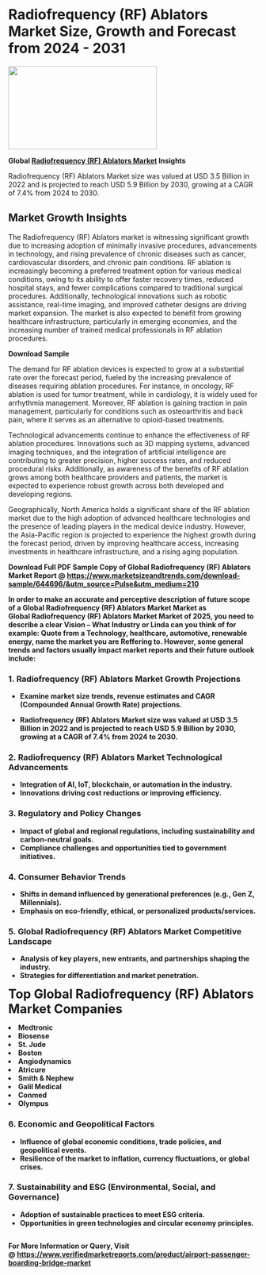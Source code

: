 <H1>Radiofrequency (RF) Ablators Market Size, Growth and Forecast from 2024 - 2031</H1><img class="aligncenter size-medium wp-image-584254" src="https://thirdeyenews.in/wp-content/uploads/2024/09/Global-Market-Research-300x168.jpeg" alt="" width="300" height="168" /><p><strong>Global&nbsp;<a href="https://www.marketsizeandtrends.com/download-sample/644696/&amp;utm_source=Pulse&amp;utm_medium=210">Radiofrequency (RF) Ablators Market</a> Insights</strong></p><p>Radiofrequency (RF) Ablators Market size was valued at USD 3.5 Billion in 2022 and is projected to reach USD 5.9 Billion by 2030, growing at a CAGR of 7.4% from 2024 to 2030.</p><p><h2>Market Growth Insights</h2> <p>The Radiofrequency (RF) Ablators market is witnessing significant growth due to increasing adoption of minimally invasive procedures, advancements in technology, and rising prevalence of chronic diseases such as cancer, cardiovascular disorders, and chronic pain conditions. RF ablation is increasingly becoming a preferred treatment option for various medical conditions, owing to its ability to offer faster recovery times, reduced hospital stays, and fewer complications compared to traditional surgical procedures. Additionally, technological innovations such as robotic assistance, real-time imaging, and improved catheter designs are driving market expansion. The market is also expected to benefit from growing healthcare infrastructure, particularly in emerging economies, and the increasing number of trained medical professionals in RF ablation procedures.</p> <p><strong>Download Sample</strong></p> <p>The demand for RF ablation devices is expected to grow at a substantial rate over the forecast period, fueled by the increasing prevalence of diseases requiring ablation procedures. For instance, in oncology, RF ablation is used for tumor treatment, while in cardiology, it is widely used for arrhythmia management. Moreover, RF ablation is gaining traction in pain management, particularly for conditions such as osteoarthritis and back pain, where it serves as an alternative to opioid-based treatments.</p> <p>Technological advancements continue to enhance the effectiveness of RF ablation procedures. Innovations such as 3D mapping systems, advanced imaging techniques, and the integration of artificial intelligence are contributing to greater precision, higher success rates, and reduced procedural risks. Additionally, as awareness of the benefits of RF ablation grows among both healthcare providers and patients, the market is expected to experience robust growth across both developed and developing regions.</p> <p>Geographically, North America holds a significant share of the RF ablation market due to the high adoption of advanced healthcare technologies and the presence of leading players in the medical device industry. However, the Asia-Pacific region is projected to experience the highest growth during the forecast period, driven by improving healthcare access, increasing investments in healthcare infrastructure, and a rising aging population.</p> <p><strong></p><p><span class=""><strong>Download Full PDF Sample Copy of Global Radiofrequency (RF) Ablators Market Report</strong> @ <a href="https://www.marketsizeandtrends.com/download-sample/644696/&amp;utm_source=Pulse&amp;utm_medium=210" target="_blank">https://www.marketsizeandtrends.com/download-sample/644696/&amp;utm_source=Pulse&amp;utm_medium=210</a></span></p><p>In order to make an accurate and perceptive description of future scope of a Global&nbsp;Radiofrequency (RF) Ablators Market Market as Global&nbsp;Radiofrequency (RF) Ablators Market Market of 2025, you need to describe a clear Vision &ndash; What Industry or Linda can you think of for example: Quote from a Technology, healthcare, automotive, renewable energy, name the market you are Reffering to. However, some general trends and factors usually impact market reports and their future outlook include:</p><h3>1.&nbsp;<strong>Radiofrequency (RF) Ablators Market Growth Projections</strong></h3><ul><li>Examine market size trends, revenue estimates and CAGR (Compounded Annual Growth Rate) projections.</li><li><p>Radiofrequency (RF) Ablators Market size was valued at USD 3.5 Billion in 2022 and is projected to reach USD 5.9 Billion by 2030, growing at a CAGR of 7.4% from 2024 to 2030.</p></li></ul><h3>2.&nbsp;<strong>Radiofrequency (RF) Ablators Market Technological Advancements</strong></h3><ul><li>Integration of AI, IoT, blockchain, or automation in the industry.</li><li>Innovations driving cost reductions or improving efficiency.</li></ul><h3>3.&nbsp;<strong>Regulatory and Policy Changes</strong></h3><ul><li>Impact of global and regional regulations, including sustainability and carbon-neutral goals.</li><li>Compliance challenges and opportunities tied to government initiatives.</li></ul><h3>4.&nbsp;<strong>Consumer Behavior Trends</strong></h3><ul><li>Shifts in demand influenced by generational preferences (e.g., Gen Z, Millennials).</li><li>Emphasis on eco-friendly, ethical, or personalized products/services.</li></ul><h3>5.&nbsp;<strong>Global Radiofrequency (RF) Ablators Market Competitive Landscape</strong></h3><ul><li>Analysis of key players, new entrants, and partnerships shaping the industry.</li><li>Strategies for differentiation and market penetration.</li></ul><p data-pm-slice="1 1 []"><span style="color: inherit; font-family: inherit; font-size: 25px;">Top Global Radiofrequency (RF) Ablators Market Companies</span></p><div class="" data-test-id=""><p><li> Medtronic</li><li> Biosense</li><li> St. Jude</li><li> Boston</li><li> Angiodynamics</li><li> Atricure</li><li> Smith & Nephew</li><li> Galil Medical</li><li> Conmed</li><li> Olympus</li></p></div><h3>6.&nbsp;<strong>Economic and Geopolitical Factors</strong></h3><ul><li>Influence of global economic conditions, trade policies, and geopolitical events.</li><li>Resilience of the market to inflation, currency fluctuations, or global crises.</li></ul><h3>7.&nbsp;<strong>Sustainability and ESG (Environmental, Social, and Governance)</strong></h3><ul><li>Adoption of sustainable practices to meet ESG criteria.</li><li>Opportunities in green technologies and circular economy principles.</li></ul><h2><strong style="font-size: 14px;">For More Information or Query, Visit @&nbsp;</strong><a style="background-color: #ffffff; font-size: 14px;" href="https://www.marketsizeandtrends.com/report/radiofrequency-rf-ablators-market/" target="_blank">https://www.verifiedmarketreports.com/product/airport-passenger-boarding-bridge-market</a></h2>
